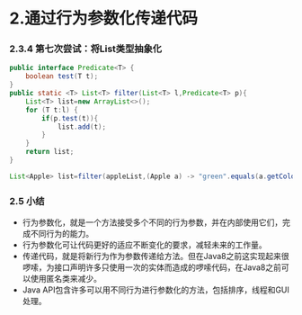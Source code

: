 # 2.通过行为参数化传递代码

### 2.3.4 第七次尝试：将List类型抽象化

```java
public interface Predicate<T> {
    boolean test(T t);
}
public static <T> List<T> filter(List<T> l,Predicate<T> p){
    List<T> list=new ArrayList<>();
    for (T t:l) {
        if(p.test(t)){
            list.add(t);
        }
    }
    return list;
}

List<Apple> list=filter(appleList,(Apple a) -> "green".equals(a.getColor()));
```

### 2.5 小结

- 行为参数化，就是一个方法接受多个不同的行为参数，并在内部使用它们，完成不同行为的能力。
- 行为参数化可让代码更好的适应不断变化的要求，减轻未来的工作量。
- 传递代码，就是将新行为作为参数传递给方法。但在Java8之前这实现起来很啰嗦，为接口声明许多只使用一次的实体而造成的啰嗦代码，在Java8之前可以使用匿名类来减少。
- Java API包含许多可以用不同行为进行参数化的方法，包括排序，线程和GUI处理。
